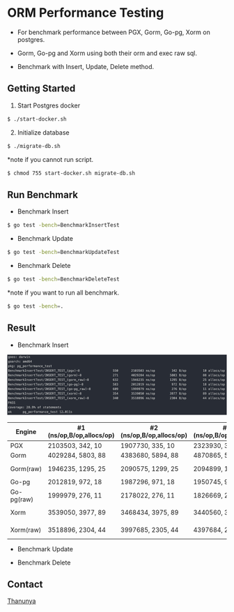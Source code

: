 # ORM Performance Testing

- For benchmark performance between PGX, Gorm, Go-pg, Xorm on postgres.

- Gorm, Go-pg and Xorm using both their orm and exec raw sql.

- Benchmark with Insert, Update, Delete method.

## Getting Started

1. Start Postgres docker

```bash
$ ./start-docker.sh
```

2. Initialize database

```bash
$ ./migrate-db.sh
```

\*note if you cannot run script.

```bash
$ chmod 755 start-docker.sh migrate-db.sh
```

## Run Benchmark

- Benchmark Insert

```bash
$ go test -bench=BenchmarkInsertTest
```

- Benchmark Update

```bash
$ go test -bench=BenchmarkUpdateTest
```

- Benchmark Delete

```bash
$ go test -bench=BenchmarkDeleteTest
```

\*note if you want to run all benchmark.

```bash
$ go test -bench=.
```

## Result

- Benchmark Insert

![plot](./img/insert.jpg)

| Engine     | #1 (ns/op,B/op,allocs/op) | #2 (ns/op,B/op,allocs/op) | #3 (ns/op,B/op,allocs/op) | #avg (ns/op,B/op,allocs/op) |
| ---------- | ------------------------- | ------------------------- | ------------------------- | --------------------------- |
| PGX        | 2103503, 342, 10          | 1907730, 335, 10          | 2323930, 326, 10          | 2111721, 334, 10            |
| Gorm       | 4029284, 5803, 88         | 4383680, 5894, 88         | 4870865, 5820, 88         | 4427943, 5839, 88           |
| Gorm(raw)  | 1946235, 1295, 25         | 2090575, 1299, 25         | 2094899, 1311, 25         | 2043903, 1301.67, 25        |
| Go-pg      | 2012819, 972, 18          | 1987296, 971, 18          | 1950745, 971, 18          | 1983620, 97.33, 18          |
| Go-pg(raw) | 1999979, 276, 11          | 2178022, 276, 11          | 1826669, 275, 11          | 2001556.67, 275.67, 11      |
| Xorm       | 3539050, 3977, 89         | 3468434, 3975, 89         | 3440560, 3975, 89         | 3482681.33, 3975.67, 89     |
| Xorm(raw)  | 3518896, 2304, 44         | 3997685, 2305, 44         | 4397684, 2306, 44         | 3971421.67, 2305, 44        |

- Benchmark Update

- Benchmark Delete

## Contact

[Thanunya](mailto:b.beemmps@gmail.com)
